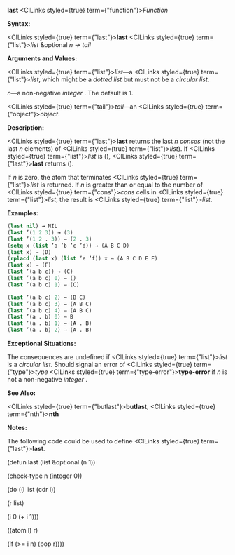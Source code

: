 **last** <ClLinks styled={true} term={"function"}><i>Function</i></ClLinks> 



**Syntax:** 



<ClLinks styled={true} term={"last"}><b>last</b></ClLinks> <ClLinks styled={true} term={"list"}><i>list</i></ClLinks> &amp;optional *n → tail* 



**Arguments and Values:** 



<ClLinks styled={true} term={"list"}><i>list</i></ClLinks>—a <ClLinks styled={true} term={"list"}><i>list</i></ClLinks>, which might be a *dotted list* but must not be a *circular list*. 



*n*—a non-negative *integer* . The default is 1. 



<ClLinks styled={true} term={"tail"}><i>tail</i></ClLinks>—an <ClLinks styled={true} term={"object"}><i>object</i></ClLinks>. 



**Description:** 



<ClLinks styled={true} term={"last"}><b>last</b></ClLinks> returns the last *n conses* (not the last *n* elements) of <ClLinks styled={true} term={"list"}><i>list</i></ClLinks>). If <ClLinks styled={true} term={"list"}><i>list</i></ClLinks> is (), <ClLinks styled={true} term={"last"}><b>last</b></ClLinks> returns (). 



If *n* is zero, the atom that terminates <ClLinks styled={true} term={"list"}><i>list</i></ClLinks> is returned. If *n* is greater than or equal to the number of <ClLinks styled={true} term={"cons"}><i>cons</i></ClLinks> cells in <ClLinks styled={true} term={"list"}><i>list</i></ClLinks>, the result is <ClLinks styled={true} term={"list"}><i>list</i></ClLinks>. 



**Examples:**
```lisp
(last nil) → NIL 
(last ’(1 2 3)) → (3) 
(last ’(1 2 . 3)) → (2 . 3) 
(setq x (list ’a ’b ’c ’d)) → (A B C D) 
(last x) → (D) 
(rplacd (last x) (list ’e ’f)) x → (A B C D E F) 
(last x) → (F) 
(last ’(a b c)) → (C) 
(last ’(a b c) 0) → () 
(last ’(a b c) 1) → (C) 

(last ’(a b c) 2) → (B C) 
(last ’(a b c) 3) → (A B C) 
(last ’(a b c) 4) → (A B C) 
(last ’(a . b) 0) → B 
(last ’(a . b) 1) → (A . B) 
(last ’(a . b) 2) → (A . B) 
```
**Exceptional Situations:** 



The consequences are undefined if <ClLinks styled={true} term={"list"}><i>list</i></ClLinks> is a *circular list*. Should signal an error of <ClLinks styled={true} term={"type"}><i>type</i></ClLinks> <ClLinks styled={true} term={"type-error"}><b>type-error</b></ClLinks> if *n* is not a non-negative *integer* . 



**See Also:** 



<ClLinks styled={true} term={"butlast"}><b>butlast</b></ClLinks>, <ClLinks styled={true} term={"nth"}><b>nth</b></ClLinks> 



**Notes:** 



The following code could be used to define <ClLinks styled={true} term={"last"}><b>last</b></ClLinks>. 



(defun last (list &amp;optional (n 1)) 



(check-type n (integer 0)) 



(do ((l list (cdr l)) 



(r list) 



(i 0 (+ i 1))) 



((atom l) r) 



(if (&gt;= i n) (pop r)))) 



